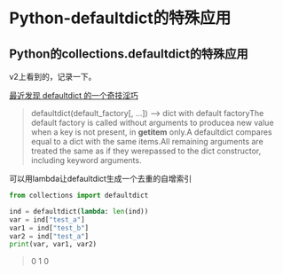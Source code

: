 # Python-defaultdict的特殊应用

## Python的collections.defaultdict的特殊应用

v2上看到的，记录一下。

[最近发现 defaultdict 的一个奇技淫巧](https://www.v2ex.com/t/759173)

> defaultdict(default_factory[, ...]) --> dict with default factoryThe default factory is called without arguments to producea new value when a key is not present, in __getitem__ only.A defaultdict compares equal to a dict with the same items.All remaining arguments are treated the same as if they werepassed to the dict constructor, including keyword arguments.

可以用lambda让defaultdict生成一个去重的自增索引

```python
from collections import defaultdict

ind = defaultdict(lambda: len(ind))
var = ind["test_a"]
var1 = ind["test_b"]
var2 = ind["test_a"]
print(var, var1, var2)
```

> 0 1 0